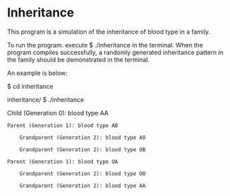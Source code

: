 # Inheritance

This program is a simulation of the inheritance of blood type in a family.

To run the program. execute $ ./inheritance in the terminal. When the program compiles successfully, a randomly generated inheritance pattern in the family should be demonstrated in the terminal.

An example is below:

$ cd inheritance

inheritance/ $ ./inheritance

Child (Generation 0): blood type AA

    Parent (Generation 1): blood type AB
    
        Grandparent (Generation 2): blood type AO
        
        Grandparent (Generation 2): blood type OB
        
    Parent (Generation 1): blood type OA
    
        Grandparent (Generation 2): blood type OO
        
        Grandparent (Generation 2): blood type AA
